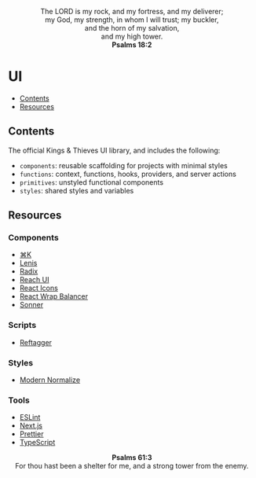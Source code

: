 <p align="center">
The LORD is my rock, and my fortress, and my deliverer;
<br>
my God, my strength, in whom I will trust; my buckler,
<br>
and the horn of my salvation,
<br>
and my high tower.
<br>
<strong>Psalms 18:2</strong>
</p>

# UI

- [Contents](#contents)
- [Resources](#resources)

## Contents

The official Kings & Thieves UI library, and includes the following:

- `components`: reusable scaffolding for projects with minimal styles
- `functions`: context, functions, hooks, providers, and server actions
- `primitives`: unstyled functional components
- `styles`: shared styles and variables

## Resources

### Components

- [⌘K](https://cmdk.paco.me)
- [Lenis](https://lenis.studiofreight.com)
- [Radix](https://www.radix-ui.com)
- [Reach UI](https://reach.tech)
- [React Icons](https://react-icons.github.io/react-icons)
- [React Wrap Balancer](https://react-wrap-balancer.vercel.app)
- [Sonner](https://sonner.emilkowal.ski)

### Scripts

- [Reftagger](https://www.logos.com/reftagger)

### Styles

- [Modern Normalize](https://github.com/sindresorhus/modern-normalize)

### Tools

- [ESLint](https://eslint.org)
- [Next.js](https://nextjs.org)
- [Prettier](https://prettier.io)
- [TypeScript](https://www.typescriptlang.org)

<p align="center">
<strong>Psalms 61:3</strong>
<br>
For thou hast been a shelter for me, and a strong tower from the enemy.
</p>
